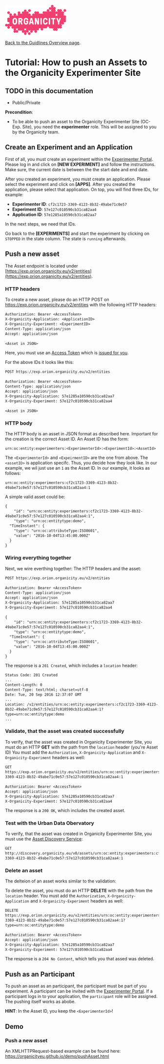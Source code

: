 ![Organicity logo](../images/organicity_logo_pink_100.png)

[Back to the Guidlines Overview page](https://organicityeu.github.io/).

# Tutorial: How to push an Assets to the Organicity Experimenter Site

## TODO in this documentation

* Public/Private

**Precondition**:

* To be able to push an asset to the Organicity Experimenter Site (OC-Exp. Site), you need the **experimenter** role. This will be assigned to you by the Organicity team.

## Create an Experiment and an Application

First of all, you must create an experiment within the [Experimenter Portal](http://experimenters.organicity.eu). Please log in and click on **[NEW EXPERIMENT]** and follow the instructions. Make sure, the current date is between the the start date and end date.

After you created an experiment, you must create an application. Please select the experiment and click on **[APPS]**. After you created the application, please select that application. On top, you will find three IDs, for example:

* **Experimenter ID**: `cf2c1723-3369-4123-8b32-49abe71c0e57`
* **Experiment ID**: `57e127c010590cb31ca82aa4`
* **Application ID**: `57e1285a10590cb31ca82aa7`

In the next steps, we need that IDs.

Go back to the **[EXPERIMENTS]** and start the experiment by clicking on `STOPPED` in the state column. The state is `running` afterwards.

## Push a new asset

The Asset endpoint is located under [https://exp.orion.organicity.eu/v2/entities](https://exp.orion.organicity.eu/v2/entities).

### HTTP headers

To create a new asset, please do an HTTP POST on https://exp.orion.organicity.eu/v2/entities with the following HTTP headers:

```
Authorization: Bearer <AccessToken>
X-Organicity-Application: <ApplicationID>
X-Organicity-Experiment: <ExperimentID>
Content-Type: application/json
Accept: application/json

<Asset in JSON>
```

Here, you must use an [Access Token](HowToAuthenticateAnUser.md) which is [issued for you](HowToAuthenticateAnUser.md).

For the above IDs it looks like this:

```
POST https://exp.orion.organicity.eu/v2/entities

Authorization: Bearer <AccessToken>
Content-Type: application/json
Accept: application/json
X-Organicity-Application: 57e1285a10590cb31ca82aa7
X-Organicity-Experiment: 57e127c010590cb31ca82aa4

<Asset in JSON>
```

### HTTP body

The HTTP body is an asset in JSON format as described here. Important for the creation is the correct Asset ID. An Asset ID has the form:

```
urn:oc:entity:experimenters:<ExperimenterId>:<ExperimentId>:<AssetId>
```

The `<ExperimenterId>` and `<ExpeirmentID>` are the one from above. The `<assetID>` is application specifc. Thus, you decide how they look like. In our example, we wil just use an `1` as the Asset ID. In our example, it looks as follows:

```
urn:oc:entity:experimenters:cf2c1723-3369-4123-8b32-49abe71c0e57:57e127c010590cb31ca82aa4:1
```

A simple valid asset could be:

```
{
	"id": "urn:oc:entity:experimenters:cf2c1723-3369-4123-8b32-49abe71c0e57:57e127c010590cb31ca82aa4:1",
	"type": "urn:oc:entitytype:demo",
  "TimeInstant": {
    "type": "urn:oc:attributeType:ISO8601",
    "value": "2016-10-04T13:45:00.000Z"
  }
}
```


### Wiring everything together

Next, we wire everthing together: The HTTP headers and the asset:

```
POST https://exp.orion.organicity.eu/v2/entities

Authorization: Bearer <AccessToken>
Content-Type: application/json
Accept: application/json
X-Organicity-Application: 57e1285a10590cb31ca82aa7
X-Organicity-Experiment: 57e127c010590cb31ca82aa4

{
	"id": "urn:oc:entity:experimenters:cf2c1723-3369-4123-8b32-49abe71c0e57:57e127c010590cb31ca82aa4:1",
	"type": "urn:oc:entitytype:demo",
  "TimeInstant": {
    "type": "urn:oc:attributeType:ISO8601",
    "value": "2016-10-04T13:45:00.000Z"
  }
}
```

The response is a `201 Created`, which includes a `location` header:

```
Status Code: 201 Created
...
Content-Length: 0
Content-Type: text/html; charset=utf-8
Date: Tue, 20 Sep 2016 12:37:07 GMT
...
Location: /v2/entities/urn:oc:entity:experimenters:cf2c1723-3369-4123-8b32-49abe71c0e57:57e127c010590cb31ca82aa4:1?type=urn:oc:entitytype:demo
...
```

### Validate, that the asset was created successfully

To verify, that the asset was created in Organicity Experimenter Site, you must do an HTTP **GET** with the path from the `location` header (you're Asset ID)
You must add the `Authorization`, `X-Organicity-Application` and `X-Organicity-Experiment` headers as well:

```
GET https://exp.orion.organicity.eu/v2/entities/urn:oc:entity:experimenters:cf2c1723-3369-4123-8b32-49abe71c0e57:57e127c010590cb31ca82aa4:1

Authorization: Bearer <AccessToken>
Accept: application/json
X-Organicity-Application: 57e1285a10590cb31ca82aa7
X-Organicity-Experiment: 57e127c010590cb31ca82aa4
```

The response is a `200 OK`, which includes the created asset.

### Test with the Urban Data Obervatory

To verify, that the asset was created in Organicity Experimenter Site, you must use the [Asset Discovery Service](https://organicityeu.github.io/api/AssetDiscovery.html):

```
GET http://discovery.organicity.eu/v0/assets/urn:oc:entity:experimenters:cf2c1723-3369-4123-8b32-49abe71c0e57:57e127c010590cb31ca82aa4:1
```

### Delete an asset

The delteion of an asset works similar to the validation:

To delete the asset, you must do an HTTP **DELETE** with the path from the `location` header.
You must add the `Authorization`, `X-Organicity-Application` and `X-Organicity-Experiment` headers as well:

```
DELETE https://exp.orion.organicity.eu/v2/entities/urn:oc:entity:experimenters:cf2c1723-3369-4123-8b32-49abe71c0e57:57e127c010590cb31ca82aa4:1?type=urn:oc:entitytype:demo

Authorization: Bearer <AccessToken>
Accept: application/json
X-Organicity-Application: 57e1285a10590cb31ca82aa7
X-Organicity-Experiment: 57e127c010590cb31ca82aa4
```

The response is a `204 No Content`, which tells you that assed was deleted.

## Push as an Participant

To push an asset as an participant, the participant must be part of you experiment. A participant can be invited
with the [Experimenter Portal](http://experimenters.organicity.eu/). If a participant logs in to your application,
the `participant` role will be assigned. The pushing itself works as abobe.

**HINT**: In the Asset ID, you keep the `<ExperimenterId>`!

## Demo

### Push a new asset

An XMLHTTPRequest-based example can be found here: https://organicityeu.github.io/demo/pushAsset.html
